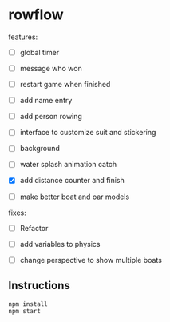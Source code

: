 # rowflow

features:

- [ ] global timer
- [ ] message who won
- [ ] restart game when finished
- [ ] add name entry

- [ ] add person rowing
- [ ] interface to customize suit and stickering
- [ ] background
- [ ] water splash animation catch
- [x] add distance counter and finish
- [ ] make better boat and oar models



fixes:
- [ ] Refactor
- [ ] add variables to physics
- [ ] change perspective to show multiple boats


## Instructions
```
npm install
npm start
```